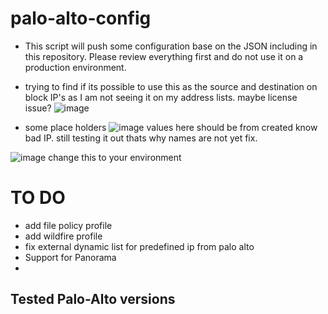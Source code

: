 # palo-alto-config
- This script will push some configuration base on the JSON including in this repository. Please review everything first
and do not use it on a production environment.

- trying to find if its possible to use this as the source and destination on block IP's as I am not seeing it on my address lists. maybe license issue?
![image](https://github.com/romarroca/palo-alto-config/assets/87074019/972a11f9-38d6-4ea2-9926-bc6c9415c913)

- some place holders
![image](https://github.com/romarroca/palo-alto-config/assets/87074019/917d8dac-ae62-4b80-8b18-ab6a6bbe18a3)
 values here should be from created know bad IP. still testing it out thats why names are not yet fix.

![image](https://github.com/romarroca/palo-alto-config/assets/87074019/6e48c684-89dd-4348-8a33-f428e3a117df)
 change this to your environment

# TO DO
- add file policy profile
- add wildfire profile
- fix external dynamic list for predefined ip from palo alto
- Support for Panorama
- 

Tested Palo-Alto versions
- 

